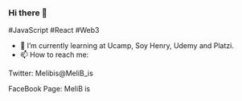 ### Hi there 👋

#JavaScript #React #Web3

- 🌱 I’m currently learning at Ucamp, Soy Henry, Udemy and Platzi.
- 📫 How to reach me:

Twitter: Melibis@MeliB_is

FaceBook Page: MeliB is


<!--
**MeliBis/MeliBis** is a ✨ _special_ ✨ repository because its `README.md` (this file) appears on your GitHub profile.

Here are some ideas to get you started:

- 🔭 I’m currently working on ...
- 🌱 I’m currently learning ...
- 👯 I’m looking to collaborate on ...
- 🤔 I’m looking for help with ...
- 💬 Ask me about ...
- 📫 How to reach me: ...
- 😄 Pronouns: ...
- ⚡ Fun fact: ...
-->
